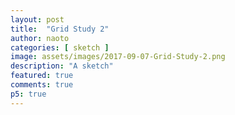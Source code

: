 ```yaml
---
layout: post
title:  "Grid Study 2"
author: naoto
categories: [ sketch ]
image: assets/images/2017-09-07-Grid-Study-2.png
description: "A sketch"
featured: true
comments: true
p5: true
---
```


<div id = "p5sketch">
  <!-- p5 instance will be created here -->
</div>

<script>
//.parent("p5sketch")
class Agent {
  constructor() {
    this.x = 0;
    this.y = 0;
    this.angle = 0;
    this.dangle = 0;
    this.s = 30;
    this.dir = 1;

    this.v0 = [];
    this.v1 = [];
  }
  draw() {
    push();
    translate(this.x * this.s, this.y * this.s);
    rotate(this.angle);
    this.dangle += 1.0 / 30.0;
    this.angle += map(1.0 / 30.0, 0, 1, 0, PI / 2) * this.dir;
    if (this.dangle >= 1) {
      this.dangle = 0;
      this.v0.push(createVector(this.x, this.y));
      this.x += cos(this.angle) * 1;
      this.y += sin(this.angle) * 1;
      this.v1.push(createVector(this.x, this.y));
      this.angle += PI;
      if (random(1.0) > 0.5) {
        this.dir = 1;
      } else {
        this.dir = -1;
      }
    }
    stroke(255);
    line(0, 0, this.s, 0);
    pop();

    stroke(255, 100);
    for (let i = 0; i < this.v0.length; i++) {
      line(this.v0[i].x * this.s, this.v0[i].y * this.s, this.v1[i].x * this.s, this.v1[i].y * this.s);
    }
  }
}

const agents = [];

function setup() {
  createCanvas(400, 400).parent("p5sketch");
  frameRate(30);

  for (let i = 0; i < 16; i++) {
    let a = new Agent();
    agents.push(a);
  }
}


function draw() {
  background(0);
  stroke(255);
  translate(width / 2, height / 2);

  for (let a of agents) {
    a.draw();
  }
}
</script>